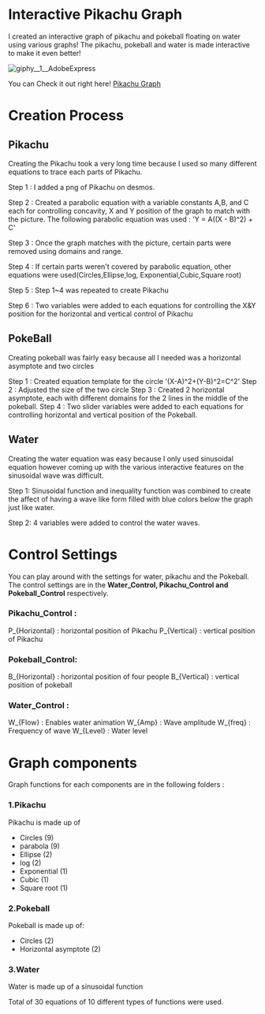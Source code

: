  Interactive Pikachu Graph
 =============

I created an interactive graph of pikachu and pokeball floating on water using various graphs!
The pikachu, pokeball and water is made interactive to make it even better!

![giphy__1__AdobeExpress](https://github.com/juho-creator/Graphing-Pikachu/assets/72856990/be895168-24b0-4cc1-9419-f5ffe3dabc9f)



You can Check it out right here! [Pikachu Graph](https://www.desmos.com/calculator/rzd2rreo3j)

# Creation Process 

## Pikachu
Creating the Pikachu took a very long time because I used so many different equations to trace each parts of Pikachu.

Step 1 : I added a png of Pikachu on desmos. 

Step 2 : Created a parabolic equation with a variable constants A,B, and C each for controlling concavity, X and Y 
position of the graph to match with the picture. The following parabolic equation was used : 'Y = A((X - B)^2) + C'

Step 3 : Once the graph matches with the picture, certain parts were removed using domains and range.

Step 4 : If certain parts weren't covered by parabolic equation, other equations were used(Circles,Ellipse,log, Exponential,Cubic,Square root)

Step 5 : Step 1~4 was repeated to create Pikachu

Step 6 : Two variables were added to each equations for controlling the X&Y position for the horizontal and vertical control of Pikachu


## PokeBall
Creating pokeball was fairly easy because all I needed was a horizontal asymptote and two circles 

Step 1 : Created equation template for the circle '(X-A)^2+(Y-B)^2=C^2'
Step 2 :  Adjusted the size of the two circle 
Step 3 : Created 2 horizontal asymptote, each with different domains for the 2 lines in the middle of the pokeball.
Step 4 : Two slider variables were added to each equations for controlling horizontal and vertical position of the Pokeball.


## Water 
Creating the water equation was easy because I only used sinusoidal equation however coming up with the various interactive features on the sinusoidal wave was difficult. 

Step 1: Sinusoidal function and inequality function was combined to create the affect of having a wave like form filled with blue colors below the graph just like water.

Step 2: 4 variables were added to control the water waves. 



# Control Settings
You can play around with the settings for water, pikachu and the Pokeball. 
The control settings are in the **Water_Control, Pikachu_Control and Pokeball_Control** respectively.


### Pikachu_Control :
P_{Horizontal} : horizontal position of Pikachu
P_{Vertical} : vertical position of Pikachu



### Pokeball_Control: 
B_{Horizontal} : horizontal position of four people
B_{Vertical} : vertical position of pokeball


### Water_Control :
W_{Flow} : Enables water animation
W_{Amp} : Wave amplitude
W_{freq} : Frequency of wave 
W_{Level} : Water level


# Graph components
Graph functions for each components are in the following folders :
### 1.Pikachu
Pikachu is made up of 
  * Circles (9)
  * parabola (9)
  * Ellipse (2)
  * log (2)
  * Exponential (1)
  * Cubic (1)
  * Square root (1) 

### 2.Pokeball
Pokeball is made up of: 
  * Circles (2)
  * Horizontal asymptote (2)

### 3.Water
Water is made up of a sinusoidal function

Total of 30 equations of 10 different types of functions were used. 


